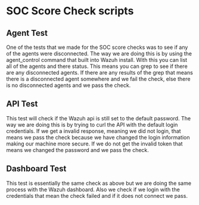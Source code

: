 # SOC Score Check scripts


## Agent Test

One of the tests that we made for the SOC score checks was to see if any of the agents were disconnected. The way we are doing this is by using the agent_control command that built into Wazuh install. With this you can list all of the agents and there status. This means you can grep to see if there are any disconnected agents. If there are any results of the grep that means there is a disconnected agent somewhere and we fail the check, else there is no disconnected agents and we pass the check.

## API Test

This test will check if the Wazuh api is still set to the default password. The way we are doing this is by trying to curl the API with the default login credentials. If we get a invalid response, meaning we did not login, that means we pass the check because we have changed the login information making our machine more secure. If we do not get the invalid token that means we changed the password and we pass the check.

## Dashboard Test

This test is essentially the same check as above but we are doing the same process with the Wazuh dashboard. Also we check if we login with the credentials that mean the check failed and if it does not connect we pass.